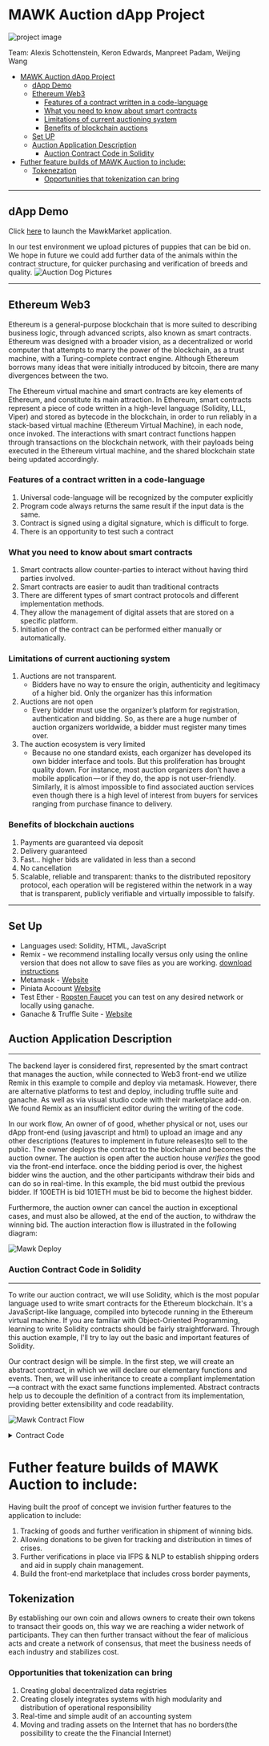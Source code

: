 # MAWK Auction dApp Project

![project image](imgs/readmeImage.jpg)

Team: Alexis Schottenstein, Keron Edwards, Manpreet Padam, Weijing Wang

- [MAWK Auction dApp Project](#mawk-auction-dapp-project)
  * [dApp Demo](#dapp-demo)
  * [Ethereum Web3](#ethereum-web3)
    + [Features of a contract written in a code-language](#features-of-a-contract-written-in-a-code-language)
    + [What you need to know about smart contracts](#what-you-need-to-know-about-smart-contracts)
    + [Limitations of current auctioning system](#limitations-of-current-auctioning-system)
    + [Benefits of blockchain auctions](#benefits-of-blockchain-auctions)
  * [Set UP](#set-up)
  * [Auction Application Description](#auction-application-description)
    + [Auction Contract Code in Solidity](#auction-contract-code-in-solidity)
- [Futher feature builds of MAWK Auction to include:](#futher-feature-builds-of-mawk-auction-to-include-)
  * [Tokenezation](#tokenezation)
    + [Opportunities that tokenization can bring](#opportunities-that-tokenization-can-bring)
- - -
## dApp Demo
Click [here](https://keronedwards120.github.io/Team-MAWK---Project-3/frontend/index.html) to launch the MawkMarket application.

In our test environment we upload pictures of puppies that can be bid on. We hope in future we could add further data of the animals within the contract structure, for quicker purchasing and verification of breeds and quality. 
![Auction Dog Pictures](imgs/AuctionBlockChain.png)
- - -
## Ethereum Web3 
Ethereum is a general-purpose blockchain that is more suited to describing business logic, through advanced scripts, also known as smart contracts. Ethereum was designed with a broader vision, as a decentralized or world computer that attempts to marry the power of the blockchain, as a trust machine, with a Turing-complete contract engine. Although Ethereum borrows many ideas that were initially introduced by bitcoin, there are many divergences between the two.

The Ethereum virtual machine and smart contracts are key elements of Ethereum, and constitute its main attraction. In Ethereum, smart contracts represent a piece of code written in a high-level language (Solidity, LLL, Viper) and stored as bytecode in the blockchain, in order to run reliably in a stack-based virtual machine (Ethereum Virtual Machine), in each node, once invoked. The interactions with smart contract functions happen through transactions on the blockchain network, with their payloads being executed in the Ethereum virtual machine, and the shared blockchain state being updated accordingly.

### Features of a contract written in a code-language
1. Universal code-language will be recognized by the computer explicitly 
2. Program code always returns the same result if the input data is the same. 
3. Contract is signed using a digital signature, which is difficult to forge. 
3. There is an opportunity to test such a contract

### What you need to know about smart contracts
1. Smart contracts allow counter-parties to interact without having third parties involved. 
2. Smart contracts are easier to audit than traditional contracts
3. There are different types of smart contract protocols and different implementation methods. 
4. They allow the management of digital assets that are stored on a specific platform. 
5. Initiation of the contract can be performed either manually or automatically. 

### Limitations of current auctioning system
1. Auctions are not transparent. 
    -   Bidders have no way to ensure the origin, authenticity and legitimacy of a higher bid. Only the organizer has this information
2. Auctions are not open
    -   Every bidder must use the organizer’s platform for registration,       authentication and bidding. So, as there are a huge number of auction organizers worldwide, a bidder must register many times over.
3. The auction ecosystem is very limited
    - Because no one standard exists, each organizer has developed its own bidder interface and tools. But this proliferation has brought quality down. For instance, most auction organizers don’t have a mobile application — or if they do, the app is not user-friendly. Similarly, it is almost impossible to find associated auction services even though there is a high level of interest from buyers for services ranging from purchase finance to delivery.

### Benefits of blockchain auctions
1. Payments are guaranteed via deposit
2. Delivery guaranteed
3. Fast… higher bids are validated in less than a second
4. No cancellation
5. Scalable, reliable and transparent: thanks to the distributed repository protocol, each operation will be registered within the network in a way that is transparent, publicly verifiable and virtually impossible to falsify.

- - -

## Set Up
- Languages used: Solidity, HTML, JavaScript
- Remix - we recommend installing locally versus only using the online version that does not allow to save files as you are working. [download instructions](https://medium.com/coinmonks/setting-up-remix-ide-for-solidity-development-1a30f227b600)
- Metamask - [Website](https://metamask.io/)
- Piniata Account [Website](https://pinata.cloud/)
- Test Ether -  [Ropsten Faucet](https://faucet.ropsten.be/) you can test on any desired network or locally using ganache. 
- Ganache & Truffle Suite - [Website](https://www.trufflesuite.com/ganache)

## Auction Application Description
- - -

The backend layer is considered first, represented by the smart contract that manages the auction, while connected to Web3 front-end we utilize Remix in this example to compile and deploy via metamask. However, there are alternative platforms to test and deploy, including truffle suite and ganache. As well as via visual studio code with their marketplace add-on. We found Remix as an insufficient editor during the writing of the code. 

In our work flow, An owner of of good, whether physical or not, uses our dApp front-end (using javascript and html) to upload an image and any other descriptions (features to implement in future releases)to sell to the public. The owner deploys the contract to the blockchain and becomes the auction owner. The auction is open after the auction house *verifies* the good via the front-end interface. once the bidding period is over, the highest bidder wins the auction, and the other participants withdraw their bids and can do so in real-time. In this example, the bid must outbid the previous bidder. If 100ETH is bid 101ETH must be bid to become the highest bidder. 

Furthermore, the auction owner can cancel the auction in exceptional cases, and must also be allowed, at the end of the auction, to withdraw the winning bid. The auction interaction flow is illustrated in the following diagram:

![Mawk Deploy](imgs/ContractFlow.png)


### Auction Contract Code in Solidity 
- - -
To write our auction contract, we will use Solidity, which is the most popular language used to write smart contracts for the Ethereum blockchain. It's a JavaScript-like language, compiled into bytecode running in the Ethereum virtual machine. If you are familiar with Object-Oriented Programming, learning to write Solidity contracts should be fairly straightforward. Through this auction example, I'll try to lay out the basic and important features of Solidity.

Our contract design will be simple. In the first step, we will create an abstract contract, in which we will declare our elementary functions and events. Then, we will use inheritance to create a compliant implementation—a contract with the exact same functions implemented. Abstract contracts help us to decouple the definition of a contract from its implementation, providing better extensibility and code readability.


![Mawk Contract Flow](imgs/key_inputs.png)
<details>
  <summary>Contract Code</summary>
``` solidity
pragma solidity >=0.5.0;

contract MartianAuction {
    address payable public beneficiary;

    // Current state of the auction.
    address public highestBidder;
    uint public highestBid;

    // Allowed withdrawals of previous bids
    mapping(address => uint) pendingReturns;

    // Set to true at the end, disallows any change.
    // By default initialized to `false`.
    bool public ended;
    bool public verified;

    // Events that will be emitted on changes.
    event HighestBidIncreased(address bidder, uint amount);
    event AuctionEnded(address winner, uint amount);

    // The following is a so-called natspec comment,
    // recognizable by the three slashes.
    // It will be shown when the user is asked to
    // confirm a transaction.

    /// Create a simple auction with `_biddingTime`
    /// seconds bidding time on behalf of the
    /// beneficiary address `_beneficiary`.
    constructor(
        address payable _beneficiary
    ) public {
        beneficiary = _beneficiary;
    }

    /// Bid on the auction with the value sent
    /// together with this transaction.
    /// The value will only be refunded if the
    /// auction is not won.
    function bid(address payable sender) public payable {
        // If the bid is not higher, send the
        // money back.
        require(
            msg.value > highestBid,
            "There already is a higher bid."
        );

        require(!ended, "auctionEnd has already been called.");

        if (highestBid != 0) {
            // Sending back the money by simply using
            // highestBidder.send(highestBid) is a security risk
            // because it could execute an untrusted contract.
            // It is always safer to let the recipients
            // withdraw their money themselves.
            pendingReturns[highestBidder] += highestBid;
        }
        highestBidder = sender;
        highestBid = msg.value;
        emit HighestBidIncreased(sender, msg.value);
    }

    /// Withdraw a bid that was overbid.
    function withdraw(address payable bidder) public {
        uint amount = pendingReturns[bidder];
        if (amount > 0) {
            // It is important to set this to zero because the recipient
            // can call this function again as part of the receiving call
            // before `send` returns.
            bidder.transfer(amount);
            pendingReturns[bidder] = 0;
        //     if (!msg.sender.send(amount)) {
        //         // No need to call throw here, just reset the amount owing
        //         pendingReturns[msg.sender] = amount;
        //         return false;
        //     }
        }
    }

    function pendingReturn(address sender) public view returns (uint) {
        return pendingReturns[sender];
    }
    
    function verify() public {
        verified=true;
    }
    
    function verifycheck() public view returns (bool){
        return verified;
    }

    /// End the auction and send the highest bid
    /// to the beneficiary.
    function auctionEnd() public {
        // It is a good guideline to structure functions that interact
        // with other contracts (i.e. they call functions or send Ether)
        // into three phases:
        // 1. checking conditions
        // 2. performing actions (potentially changing conditions)
        // 3. interacting with other contracts
        // If these phases are mixed up, the other contract could call
        // back into the current contract and modify the state or cause
        // effects (ether payout) to be performed multiple times.
        // If functions called internally include interaction with external
        // contracts, they also have to be considered interaction with
        // external contracts.

        // 1. Conditions
        require(!ended, "auctionEnd has already been called.");
        //require(msg.sender == beneficiary, "You are not the auction beneficiary");

        // 2. Effects
        ended = true;
        emit AuctionEnded(highestBidder, highestBid);

        // 3. Interaction
        beneficiary.transfer(highestBid);
    }
}

``` 



``` solidity 
pragma solidity >=0.4.22 <=0.6.0;

import "https://github.com/OpenZeppelin/openzeppelin-contracts/blob/master/contracts/token/ERC721/ERC721Full.sol";
import "https://github.com/OpenZeppelin/openzeppelin-contracts/blob/master/contracts/ownership/Ownable.sol";
import "./MartianAuction.sol";

contract MartianMarket is ERC721Full, Ownable {

    constructor() ERC721Full("MartianMarket", "MARS") public {}

    using Counters for Counters.Counter;

    Counters.Counter token_ids;

    address payable foundation_address = msg.sender;

    mapping(uint => MartianAuction) public auctions;

    modifier landRegistered(uint token_id) {
        require(_exists(token_id), "Land not registered!");
        _;
    }
    
    //event RegisterItem (uint token_id, address owner, string uri);
    event Verify(uint token_id);

    function registerLand(string memory uri) public payable {
        token_ids.increment();
        uint token_id = token_ids.current();
        _mint(msg.sender, token_id);
        _setTokenURI(token_id, uri);
        createAuction(token_id);
        //emit RegisterItem(token_id, msg.sender, uri);
    }

    function createAuction(uint token_id) public  {
        auctions[token_id] = new MartianAuction(foundation_address);
    }

    function endAuction(uint token_id) public onlyOwner landRegistered(token_id) {
        MartianAuction auction = auctions[token_id];
        auction.auctionEnd();
        safeTransferFrom(owner(), auction.highestBidder(), token_id);
    }

    function auctionEnded(uint token_id) public view returns(bool) {
        MartianAuction auction = auctions[token_id];
        return auction.ended();
    }

    function highestBid(uint token_id) public view landRegistered(token_id) returns(uint) {
        MartianAuction auction = auctions[token_id];
        return auction.highestBid();
    }

    function pendingReturn(uint token_id, address sender) public view landRegistered(token_id) returns(uint) {
        MartianAuction auction = auctions[token_id];
        return auction.pendingReturn(sender);
    }

    function bid(uint token_id) public payable landRegistered(token_id) {
        MartianAuction auction = auctions[token_id];
        auction.bid.value(msg.value)(msg.sender);
    }
    
    function withdraw (uint token_id) public {
        MartianAuction auction = auctions[token_id];
        auction.withdraw(msg.sender);
    }
    
    function verify (uint token_id) public onlyOwner {
        MartianAuction auction = auctions[token_id];
        auction.verify();
        emit Verify(token_id);
    }
    
    function verifycheck (uint token_id) public view returns (bool){
        MartianAuction auction = auctions[token_id];
        return auction.verifycheck();
    }
}

``` 

</details>



# Futher feature builds of MAWK Auction to include:

Having built the proof of concept we invision further features to the application to include:
1. Tracking of goods and further verification in shipment of winning bids.
2. Allowing donations to be given for tracking and distribution  in times of crises.
3. Further verifications in place via IFPS & NLP to establish shipping orders and aid in supply chain management.
4. Build the front-end marketplace that includes cross border payments,


## Tokenization 

By establishing our own coin and allows owners to create their own tokens to transact their goods on, this way we are reaching a wider network of participants. They can then further transact without the fear of malicious acts and create a network of consensus, that meet the business needs of each industry and stabilizes cost.

### Opportunities that tokenization can bring
1. Creating global decentralized data registries
2. Creating closely integrates systems with high modularity and distribution of operational responsibility
3. Real-time and simple audit of an accounting system
4. Moving and trading assets on the Internet that has no borders(the possibility to create the the Financial Internet)




